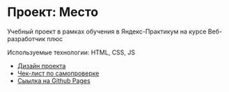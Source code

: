 # Проект: Место

Учебный проект в рамках обучения в Яндекс-Практикум на курсе Веб-разработчик плюс

Используемые технологии: HTML, CSS, JS

- [Дизайн проекта](https://www.figma.com/file/kRVLKwYG3d1HGLvh7JFWRT/JavaScript.-Sprint-6?node-id=0%3A1)
- [Чек-лист по самопроверке](https://code.s3.yandex.net/web-developer/checklists-pdf/web-plus/checklist-8.pdf)
- [Сыылка на Github Pages](https://nikare.github.io/mesto-project/)

